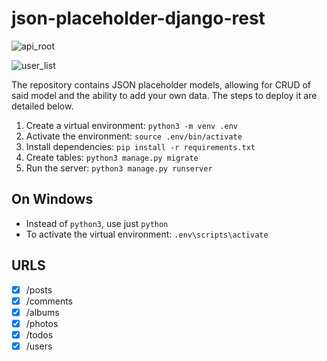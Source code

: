 # json-placeholder-django-rest

![api_root](https://user-images.githubusercontent.com/2810187/91445225-399d7380-e84c-11ea-9e62-f7c583feb0bb.png)

![user_list](https://user-images.githubusercontent.com/2810187/91445255-4621cc00-e84c-11ea-9aad-3be91af4bbb1.png)

The repository contains JSON placeholder models, allowing for CRUD of said model and the ability to add your own data. The steps to deploy it are detailed below.

1. Create a virtual environment: `python3 -m venv .env`
2. Activate the environment: `source .env/bin/activate`
3. Install dependencies: `pip install -r requirements.txt`
4. Create tables: `python3 manage.py migrate`
5. Run the server: `python3 manage.py runserver`

## On Windows
- Instead of `python3`, use just `python`
- To activate the virtual environment: `.env\scripts\activate`

## URLS
- [x] /posts
- [x] /comments
- [x] /albums
- [x] /photos
- [x] /todos
- [x] /users

